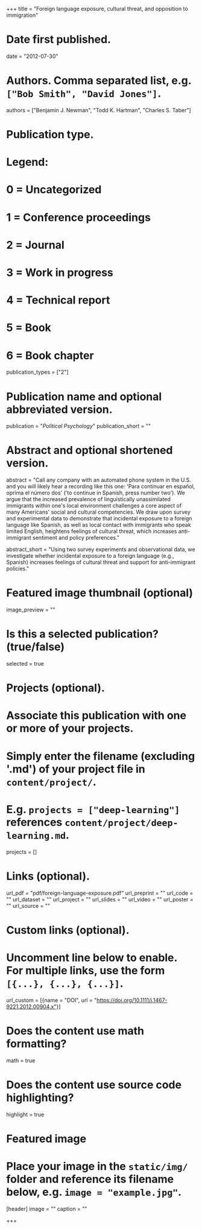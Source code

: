 +++
title = "Foreign language exposure, cultural threat, and opposition to immigration"

# Date first published.
date = "2012-07-30"

# Authors. Comma separated list, e.g. `["Bob Smith", "David Jones"]`.
authors = ["Benjamin J. Newman", "Todd K. Hartman", "Charles S. Taber"]

# Publication type.
# Legend:
# 0 = Uncategorized
# 1 = Conference proceedings
# 2 = Journal
# 3 = Work in progress
# 4 = Technical report
# 5 = Book
# 6 = Book chapter
publication_types = ["2"]

# Publication name and optional abbreviated version.
publication = "*Political Psychology*"
publication_short = ""

# Abstract and optional shortened version.
abstract = "Call any company with an automated phone system in the U.S. and you will likely hear a recording like this one: 'Para continuar en español, oprima el número dos' ('to continue in Spanish, press number two'). We argue that the increased prevalence of linguistically unassimilated immigrants within one's local environment challenges a core aspect of many Americans' social and cultural competencies. We draw upon survey and experimental data to demonstrate that incidental exposure to a foreign language like Spanish, as well as local contact with immigrants who speak limited English, heightens feelings of cultural threat, which increases anti-immigrant sentiment and policy preferences."

abstract_short = "Using two survey experiments and observational data, we investigate whether incidental exposure to a foreign language (e.g., Spanish) increases feelings of cultural threat and support for anti-immigrant policies."

# Featured image thumbnail (optional)
image_preview = ""

# Is this a selected publication? (true/false)
selected = true

# Projects (optional).
#   Associate this publication with one or more of your projects.
#   Simply enter the filename (excluding '.md') of your project file in `content/project/`.
#   E.g. `projects = ["deep-learning"]` references `content/project/deep-learning.md`.
projects = []

# Links (optional).
url_pdf = "pdf/foreign-language-exposure.pdf"
url_preprint = ""
url_code = ""
url_dataset = ""
url_project = ""
url_slides = ""
url_video = ""
url_poster = ""
url_source = ""

# Custom links (optional).
#   Uncomment line below to enable. For multiple links, use the form `[{...}, {...}, {...}]`.
url_custom = [{name = "DOI", url = "https://doi.org/10.1111/j.1467-9221.2012.00904.x"}]

# Does the content use math formatting?
math = true

# Does the content use source code highlighting?
highlight = true

# Featured image
# Place your image in the `static/img/` folder and reference its filename below, e.g. `image = "example.jpg"`.
[header]
image = ""
caption = ""

+++
